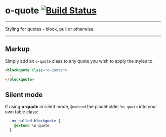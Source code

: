 # o-quote [![Build Status](https://travis-ci.org/Financial-Times/o-quote.png?branch=master)](https://travis-ci.org/financial-times/o-quote)

___
Styling for quotes - block, pull or otherwise.
___

## Markup

Simply add an `o-quote` class to any quote you wish to apply the styles to.

```html
<blockquote class="o-quote">
  ...
</blockquote>
```

## Silent mode

If using __o-quote__ in silent mode, `@extend` the placeholder `%o-quote` into your own table class:

```sass
  .my-pulled-blockquote {
    @extend %o-quote
  }
```
